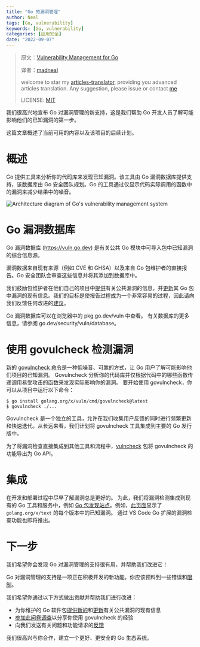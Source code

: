 ```yaml
---
title: "Go 的漏洞管理"
author: Neal
tags: [Go, vulnerability]
keywords: [Go, vulnerability]
categories: [应用安全]
date: "2022-09-07" 
---
```


>原文：[Vulnerability Management for Go](https://go.dev/blog/vuln)
>
>译者：[madneal](https://github.com/madneal)
>
>welcome to star my [articles-translator](https://github.com/madneal/articles-translator/), providing you advanced articles translation. Any suggestion, please issue or contact [me](mailto:bing@stu.ecnu.edu.cn)
>
>LICENSE: [MIT](https://opensource.org/licenses/MIT)

我们很高兴地宣布 Go 对漏洞管理的新支持，这是我们帮助 Go 开发人员了解可能影响他们的已知漏洞的第一步。

这篇文章概述了当前可用的内容以及该项目的后续计划。

# 概述

Go 提供工具来分析你的代码库来发现已知漏洞。该工具由 Go 漏洞数据库提供支持，该数据库由 Go 安全团队规划。Go 的工具通过仅显示代码实际调用的函数中的漏洞来减少结果中的噪音。

![Architecture diagram of Go's vulnerability management system](https://go.dev/blog/vuln/architecture.png)

# Go 漏洞数据库

Go 漏洞数据库 (https://vuln.go.dev) 是有关公共 Go 模块中可导入包中已知漏洞的综合信息源。

漏洞数据来自现有来源（例如 CVE 和 GHSA）以及来自 Go 包维护者的直接报告。Go 安全团队会审查这些信息并将其添加到数据库中。

我们鼓励包维护者在他们自己的项目中[提供](https://go.dev/s/vulndb-report-new)有关公共漏洞的信息，并[更新](https://go.dev/s/vulndb-report-feedback)其 Go 包中漏洞的现有信息。我们的目标是使报告过程成为一个非常容易的过程，因此请向我们反馈任何改进的[建议](https://golang.org/s/vuln-feedback)。

Go 漏洞数据库可以在浏览器中的 pkg.go.dev/vuln 中查看。 有关数据库的更多信息，请参阅 go.dev/security/vuln/database。

# 使用 govulcheck 检测漏洞

新的 [govulncheck 命令](https://pkg.go.dev/golang.org/x/vuln/cmd/govulncheck)是一种低噪音、可靠的方式，让 Go 用户了解可能影响他们项目的已知漏洞。 Govulncheck 分析你的代码库并仅根据代码中的哪些函数传递调用易受攻击的函数来发现实际影响你的漏洞。 要开始使用 govulncheck，你可以从项目中运行以下命令：

```
$ go install golang.org/x/vuln/cmd/govulncheck@latest
$ govulncheck ./...
```

Govulncheck 是一个独立的工具，允许在我们收集用户反馈的同时进行频繁更新和快速迭代。从长远来看，我们计划将 govulncheck 工具集成到主要的 Go 发行版中。

为了将漏洞检查直接集成到其他工具和流程中，[vulncheck](https://pkg.go.dev/golang.org/x/vuln/vulncheck) 包将 govulncheck 的功能导出为 Go API。

# 集成

在开发和部署过程中尽早了解漏洞总是更好的。 为此，我们将漏洞检测集成到现有的 Go 工具和服务中，例如 [Go 包发现站点](https://pkg.go.dev/)。例如，[此页面](https://pkg.go.dev/golang.org/x/text?tab=versions)显示了 `golang.org/x/text` 的每个版本中的已知漏洞。 通过 VS Code Go 扩展的漏洞检查功能也即将推出。

# 下一步

我们希望你会发现 Go 对漏洞管理的支持很有用，并帮助我们改进它！

Go 对漏洞管理的支持是一项正在积极开发的新功能。你应该预料到一些错误和[限制](https://pkg.go.dev/golang.org/x/vuln/cmd/govulncheck#hdr-Limitations)。

我们希望你通过以下方式做出贡献并帮助我们进行改进：

* 为你维护的 Go 软件包[提供新的](https://golang.org/s/vulndb-report-new)和[更新](https://go.dev/s/vulndb-report-feedback)有关公共漏洞的现有信息
* [参加此问卷调查](https://golang.org/s/govulncheck-feedback)以分享你使用 govulncheck 的经验
* 向我们发送有关问题和功能请求的[反馈](https://golang.org/s/vuln-feedback)

我们很高兴与你合作，建立一个更好、更安全的 Go 生态系统。

